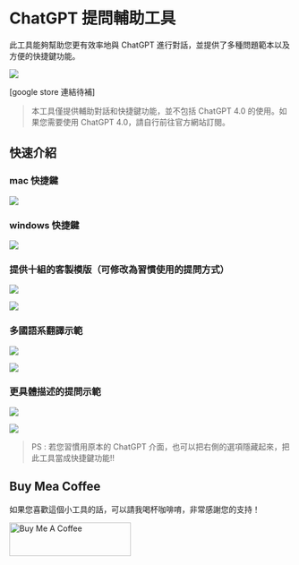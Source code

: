# ChatGPT 提問輔助工具

此工具能夠幫助您更有效率地與 ChatGPT 進行對話，並提供了多種問題範本以及方便的快捷鍵功能。

![](https://i.imgur.com/Gvc9HYH.png)

[google store 連結待補]

> 本工具僅提供輔助對話和快捷鍵功能，並不包括 ChatGPT 4.0 的使用。如果您需要使用 ChatGPT 4.0，請自行前往官方網站訂閱。

## 快速介紹

### mac 快捷鍵
![](https://i.imgur.com/m8YZNJ5.png)

### windows 快捷鍵
![](https://i.imgur.com/Eg6vwWt.png)

### 提供十組的客製模版（可修改為習慣使用的提問方式）
![](https://i.imgur.com/tj1xb5L.png)

![](https://i.imgur.com/19JwgqO.png)

### 多國語系翻譯示範
![](https://i.imgur.com/yjcKSPh.png)

![](https://i.imgur.com/cVJ83Dz.png)

### 更具體描述的提問示範
![](https://i.imgur.com/rgYPDyM.png)

![](https://i.imgur.com/D6C6v5p.png)

> PS : 若您習慣用原本的 ChatGPT 介面，也可以把右側的選項隱藏起來，把此工具當成快捷鍵功能!!

## Buy Mea Coffee

如果您喜歡這個小工具的話，可以請我喝杯咖啡唷，非常感謝您的支持！

<a href="https://www.buymeacoffee.com/Joe.lin" target="_blank"><img src="https://cdn.buymeacoffee.com/buttons/v2/default-yellow.png" alt="Buy Me A Coffee" style="height: 60px !important;width: 217px !important;" ></a>
